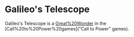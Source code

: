 # Galileo's Telescope

Galileo's Telescope is a [Great%20Wonder](wonder) in the [Call%20to%20Power%20games]("Call to Power" games).